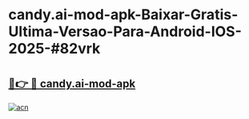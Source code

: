 # candy.ai-mod-apk-Baixar-Gratis-Ultima-Versao-Para-Android-IOS-2025-#82vrk

# <h2><a href="https://ainizakaria.my?title=candy.ai-mod-apk&ref=25M">🔗👉 🔴 candy.ai-mod-apk</a></h2>

[![acn](https://github.com/user-attachments/assets/0f9c940e-d8b0-45ae-aac7-cd30a18b3e1c)](https://ainizakaria.my?title=candy.ai-mod-apk&ref=25M)

